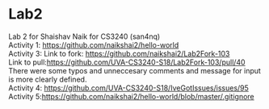 # Lab2
Lab 2 for Shaishav Naik for CS3240 (san4nq)</br>
Activity 1: https://github.com/naikshai2/hello-world </br>
Activity 3: Link to fork: https://github.com/naikshai2/Lab2Fork-103 </br>
            Link to pull:https://github.com/UVA-CS3240-S18/Lab2Fork-103/pull/40 </br>
            There were some typos and unneccesary comments and message for input is more clearly defined.</br>
Activity 4: https://github.com/UVA-CS3240-S18/IveGotIssues/issues/95 </br>
Activity 5:https://github.com/naikshai2/hello-world/blob/master/.gitignore
